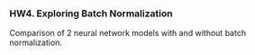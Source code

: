 ### HW4. Exploring Batch Normalization

Comparison of 2 neural network models with and without batch normalization.
